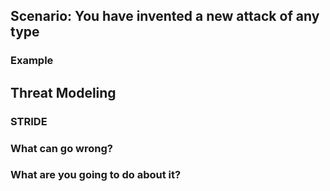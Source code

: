 ## Scenario: You have invented a new attack of any type

### Example

## Threat Modeling

### STRIDE

### What can go wrong?

### What are you going to do about it?